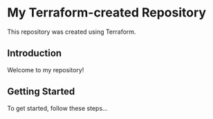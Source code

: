 # My Terraform-created Repository

This repository was created using Terraform.

## Introduction

Welcome to my repository!

## Getting Started

To get started, follow these steps...

